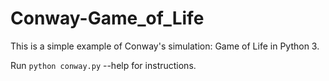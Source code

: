 # Conway-Game_of_Life
This is a simple example of Conway's simulation: Game of Life in Python 3.

Run `python conway.py` --help for instructions.
